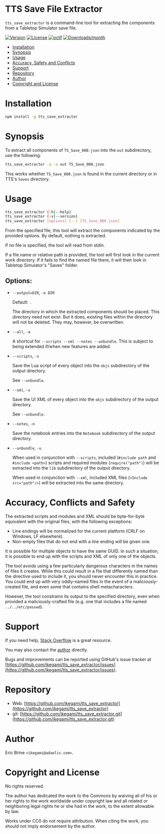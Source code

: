TTS Save File Extractor
=======================

`tts_save_extractor` is a command-line tool for extracting
the components from a Tabletop Simulator save file.

[![Version](https://img.shields.io/npm/v/tts_save_extractor.svg)](https://npmjs.org/package/tts_save_extractor)
[![License](https://img.shields.io/npm/l/tts_save_extractor.svg)](https://github.com/ikegami/tts_save_extractor/blob/main/LICENSE)
[![oclif](https://img.shields.io/badge/cli-oclif-brightgreen.svg)](https://oclif.io/)
[![Downloads/month](https://img.shields.io/npm/dm/tts_save_extractor.svg)](https://npmjs.org/package/tts_save_extractor)

* [Installation](#installation)
* [Synopsis](#synopsis)
* [Usage](#usage)
* [Accuracy, Safety and Conflicts](#accuracy-conflicts-and-safety)
* [Support](#support)
* [Repository](#repository)
* [Author](#author)
* [Copyright and License](#copyright-and-license)

# Installation

```sh
npm install -g tts_save_extractor
```

# Synopsis

To extract all components of `TS_Save_000.json` into the
`out` subdirectory, use the following:

```sh
tts_save_extractor -a -o out TS_Save_000.json
```

This works whether `TS_Save_000.json` is found in the current
directory or in TTS's `Saves` directory.


# Usage

```sh
tts_save_extractor (-h|--help)
tts_save_extractor (-v|--version)
tts_save_extractor [options] [--] [TS_Save_000.json]
```

From the specified file, this tool will extract the components
indicated by the provided options. By default, nothing is extracted.

If no file is specified, the tool will read from stdin.

If a file name or relative path is provided, the tool will
first look in the current work directory. If it fails to
find the named file there, it will then look in
Tabletop Simulator's "Saves" folder.


## Options:

* `--output=DIR`, `-o DIR`

    Default: `.`

    The directory in which the extracted components should be placed.
    This directory need not exist. But it does, existing files within
    the directory will not be deleted. They may, however, be overwritten.

* `--all`, `-a`

    A shortcut for `--scripts --xml --notes --unbundle`.
    This is subject to being extended if/when new features are added.

* `--scripts`, `-s`

    Save the Lua script of every object into the `objs`
    subdirectory of the output directory.

    See `--unbundle`.

* `--xml`, `-x`

    Save the UI XML of every object into the `objs`
    subdirectory of the output directory.

    See `--unbundle`.

* `--notes`, `-n`

    Save the notebook entries into the `Notebook` subdirectory of the output directory.

* `--unbundle`, `-u`

    When used in conjunction with `--scripts`, included (`#include path`
    and `#include <path>`) scripts and required modules (`require("path")`)
    will be extracted into the `lib` subdirectory of the output directory.

    When used in conjunction with `--xml`, included XML files
    (`<Include src="path"/>`) will be extracted into the same
    directory.


# Accuracy, Conflicts and Safety

The extracted scripts and modules and XML should be byte-for-byte equivalent with the original files, with the following exceptions:

* Line endings will be normalized for the current platform (CRLF on Windows, LF elsewhere).
* Non-empty files that do not end with a line ending will be given one.

It is possible for multiple objects to have the same GUID. In such a situation,
it is possible to end up with the scripts and XML of only one of the objects.

The tool avoids using a few particularly dangerous characters in the names of files it creates.
While this could result in a file that differently named than the directive used to include it,
you should never encounter this in practice. You could end up with very oddly-named files in
the event of a maliciously-created file, and even some that contains shell metacharacters.

However, the tool constrains its output to the specified directory,
even when provided a maliciously-crafted file (e.g. one that includes
a file named `../../etc/passwd`).


# Support

If you need help, [Stack Overflow](https://stackoverflow.com/) is a great resource.

You may also contact the [author](#author) directly.

Bugs and improvements can be reported using GitHub's issue tracker at
[https://github.com/ikegami/tts_save_extractor/issues](https://github.com/ikegami/tts_save_extractor/issues).


# Repository

* Web: [https://github.com/ikegami/tts_save_extractor](https://github.com/ikegami/tts_save_extractor)
* git: [https://github.com/ikegami/tts_save_extractor.git](https://github.com/ikegami/tts_save_extractor.git)


# Author

Eric Brine `<ikegami@adaelis.com>`.


# Copyright and License

No rights reserved.

The author has dedicated the work to the Commons by waiving all of his or her rights to the work
worldwide under copyright law and all related or neighboring legal rights he or she had in the work,
to the extent allowable by law.

Works under CC0 do not require attribution. When citing the work, you should not imply endorsement by the author.
